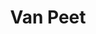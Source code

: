 ---
address: Frederikstraat 78
title: Van Peet
city: Den Haag
zip: 2514 LM
country: Netherlands
lat: 52.088642
lng: 4.309468
phone: 070 3455505
email: mirandadefouw@casema.nl
url: 
---